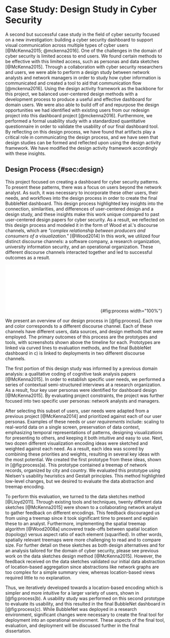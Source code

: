 
# Case Study: Design Study in Cyber Security

A second but successful case study in the field of cyber security focused on a new investigation:
building a cyber security dashboard to support visual communication across multiple types of cyber users [@McKenna2015; @mckenna2016].
One of the challenges in the domain of cyber security is limited access to end users.
We found certain methods to be effective with this limited access, such as personas and data sketches [@McKenna2015].
Through a collaboration with cyber security researchers and users, we were able to perform a design study between network analysts and network managers in order to study how cyber information is communicated and created a tool to aid that communication flow [@mckenna2016].
Using the design activity framework as the backbone for this project, we balanced user-centered design methods with a development process to produce a useful and effective dashboard for domain users.
We were also able to build off of and repurpose the design opportunities we had identified with existing users from our redesign project into this dashboard project [@mckenna2016].
Furthermore, we performed a formal usability study with a standardized quantitative questionnaire in order to validate the usability of our final dashboard tool.
By reflecting on this design process, we have found that artifacts play a critical role in communicating the design process,
and we have seen that design studies can be formed and reflected upon using the design activity framework.
We have modified the design activity framework accordingly with these insights.





## Design Process {#sec:design}

This project focused on creating a dashboard for cyber security patterns.
To present these patterns, there was a focus on users beyond the network analyst.
As such, it was necessary to incorporate these other users, their needs, and workflows into the design process in order to create the final BubbleNet dashboard.
This design process highlighted key insights into the connection, similarities, and differences of user-centered design and a design study,
and these insights make this work unique compared to past user-centered design papers for cyber security.
As a result, we reflected on this design process and modeled it in the form of Wood et al.'s
discourse channels, which are *"complex relationship between producers and consumers of a visualization."* [@Wood2014]
In this work, we utilized four distinct discourse channels: a software company, a research organization, university information security, and an operational organization.
These different discourse channels interacted together and led to successful outcomes as a result.


![
  An overview of our design process.
  Four distinct channels played a role in BubbleNet's design, the first was previous work,
  and the second and fourth were various users in two distinct settings, both research and operational.
  The third channel involved a network analyst from a university.
  Each channel involved different sets of users and data,
  but the final BubbleNet design in c) and deployments all occurred due to the interaction of outcomes and user feedback across all of these channels.
](figures/bubble-net/process.pdf){#fig:process width="100%"}


We present an overview of our design process in [@fig:process].
Each row and color corresponds to a different 
discourse channel. Each of these channels have
different users, data sources, and design methods that were employed.
The primary outcomes of this process are the prototypes and tools, with screenshots shown above the timeline for each.
Prototypes are linked via curved lines to evaluation methods,
and the final BubbleNet dashboard in c) is linked to deployments in two different discourse channels.


The first portion of this design study was informed by a previous domain analysis: a qualitative coding of cognitive task analysis papers [@McKenna2015].
In order to establish specific user needs,
we performed a series of contextual semi-structured interviews at a research organization.
As a result, four key user personas were identified for dashboard design [@McKenna2015].
By evaluating project constraints, the project was further focused into two specific user personas: network analysts and managers.


After selecting this subset of users, user needs were adapted from a previous project [@McKenna2014]
and prioritized against each of our user personas.
Examples of these needs or *user requirements* include:
scaling to real-world data on a single screen, preservation of data context, emphasizing temporal representations of patterns,
designing visualizations for presenting to others, and keeping it both intuitive and easy to use.
Next, two dozen different visualization encoding ideas were sketched 
and weighted against each need.
As a result, each idea was scored by combining these priorities and weights,
resulting in several key ideas with the most potential.
We created the first prototype from these ideas, shown in [@fig:process]a).
This prototype contained a treemap of network records, organized by city and country.
We evaluated this prototype using Nielsen's usability heuristics and Gestalt principles.
This method highlighted low-level changes,
but we desired to evaluate the data abstraction and treemap encoding.


To perform this evaluation, we turned to the data sketches method [@Lloyd2011].
Through existing tools and techniques, twenty different data sketches [@McKenna2015]
were shown to a collaborating network analyst to gather feedback on different encodings.
This feedback discouraged us from using a treemap since it took significant time to present and explain these to an analyst.
Furthermore, implementing the spatial treemap algorithm [@Wood2008a]
uncovered trade-offs between spatial location (topology) versus aspect ratio of each element (squarified).
In other words, spatially relevant treemaps were more challenging to read and to compare size.
For further detail on these sketches as both design alternatives and for an analysis tailored for the domain of cyber security, please see previous work on the data sketches design method [@McKenna2015].
However, the feedback received on the data sketches validated our initial data abstraction of location-based aggregation
since abstractions like network graphs are too complex for a simple summary view, whereas location-based views required little to no explanation.


Thus, we iteratively developed towards a location-based encoding which is simpler and more intuitive for a larger variety of users, shown in [@fig:process]b).
A usability study was performed on this second prototype to evaluate its usability,
and this resulted in the final BubbleNet dashboard in [@fig:process]c).
While BubbleNet was deployed in a research environment, significant changes were necessary to create the final tool for deployment into an operational environment.
These aspects of the final tool, evaluation, and deployment will be discussed further in the final dissertation.

